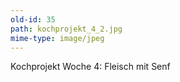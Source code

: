```yaml
---
old-id: 35
path: kochprojekt_4_2.jpg
mime-type: image/jpeg
---
```

Kochprojekt Woche 4:
Fleisch mit Senf
